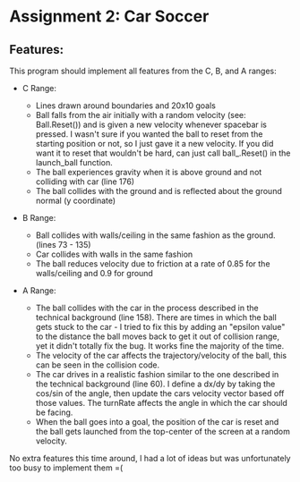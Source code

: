 # Assignment 2: Car Soccer

## Features:
This program should implement all features from the C, B, and A ranges: 
* C Range:
    * Lines drawn around boundaries and 20x10 goals
    * Ball falls from the air initially with a random velocity (see: Ball.Reset()) and is given a new velocity whenever spacebar is pressed. I wasn't sure if you wanted the ball to reset from the starting position or not, so I just gave it a new velocity. If you did want it to reset that wouldn't be hard, can just call ball_.Reset() in the launch_ball function.
    * The ball experiences gravity when it is above ground and not colliding with car (line 176)
    * The ball collides with the ground and is reflected about the ground normal (y coordinate)
    
* B Range: 
    * Ball collides with walls/ceiling in the same fashion as the ground. (lines 73 - 135)
    * Car collides with walls in the same fashion
    * The ball reduces velocity due to friction at a rate of 0.85 for the walls/ceiling and 0.9 for ground

* A Range:
    * The ball collides with the car in the process described in the technical background (line 158). There are times in which the ball gets stuck to the car - I tried to fix this by adding an "epsilon value" to the distance the ball moves back to get it out of collision range, yet it didn't totally fix the bug. It works fine the majority of the time.
    * The velocity of the car affects the trajectory/velocity of the ball, this can be seen in the collision code.
    * The car drives in a realistic fashion similar to the one described in the technical background (line 60). I define a dx/dy by taking the cos/sin of the angle, then update the cars velocity vector based off those values. The turnRate affects the angle in which the car should be facing.
    * When the ball goes into a goal, the position of the car is reset and the ball gets launched from the top-center of the screen at a random velocity.

No extra features this time around, I had a lot of ideas but was unfortunately too busy to implement them =(
